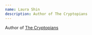 ```yaml
---
name: Laura Shin
description: Author of The Cryptopians
---
```


Author of [The Cryptopians](https://www.amazon.ca/Cryptopians-Idealism-Greed-Making-Cryptocurrency/dp/1541763017/)

